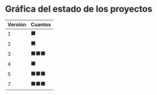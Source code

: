 # Gráfica del estado de los proyectos


| Versión | Cuantos               |
|---------|-----------------------|
| 1 | ⬛|
| 2 | ⬛|
| 3 | ⬛⬛⬛|
| 4 | ⬛|
| 5 | ⬛⬛⬛|
| 7 | ⬛⬛⬛|

